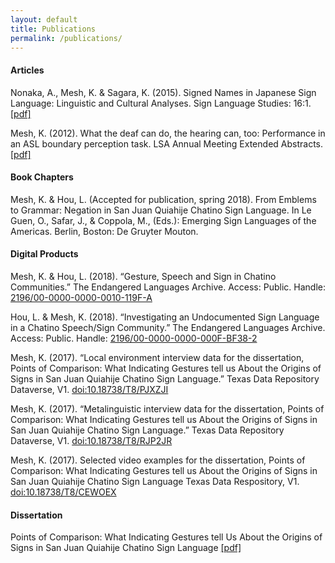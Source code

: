 ```yaml
---
layout: default
title: Publications
permalink: /publications/
---
```


#### **Articles**

Nonaka, A., Mesh, K. & Sagara, K. (2015). Signed Names in Japanese Sign Language: 
Linguistic and Cultural Analyses. Sign Language Studies: 16:1. [[pdf]](/SN_JSL.pdf) 


Mesh, K. (2012). What the deaf can do, the hearing can, too: Performance in an ASL 
boundary perception task. LSA Annual Meeting Extended Abstracts. 
[[pdf]](/2012_LSA_Abstract.pdf)

#### **Book Chapters**

Mesh, K. & Hou, L. (Accepted for publication, spring 2018). From Emblems to Grammar: 
Negation in San Juan Quiahije Chatino Sign Language. In Le Guen, O., Safar, J., & Coppola,
 M., (Eds.): Emerging Sign Languages of the Americas. Berlin, Boston: De Gruyter Mouton. 


#### **Digital Products**

Mesh, K. & Hou, L. (2018). “Gesture, Speech and Sign in Chatino Communities.” 
The Endangered Languages Archive. Access: Public. Handle: [2196/00-0000-0000-0010-119F-A](http://hdl.handle.net/2196/00-0000-0000-0010-119F-A)

Hou, L. & Mesh, K.  (2018). “Investigating an Undocumented Sign Language in a Chatino Speech/Sign Community.” 
The Endangered Languages Archive. Access: Public. Handle: [2196/00-0000-0000-000F-BF38-2](http://hdl.handle.net/2196/00-0000-0000-000F-BF38-2)

Mesh, K. (2017). “Local environment interview data for the dissertation, Points of Comparison: 
What Indicating Gestures tell us About the Origins of Signs in San Juan Quiahije Chatino Sign Language.” Texas Data Repository Dataverse, V1. 
[doi:10.18738/T8/PJXZJI](https://doi.org/doi:10.18738/T8/RJP2JR)

Mesh, K. (2017). “Metalinguistic interview data for the dissertation, Points of Comparison: 
What Indicating Gestures tell us About the Origins of Signs in San Juan Quiahije Chatino Sign Language.” 
Texas Data Repository Dataverse, V1. [doi:10.18738/T8/RJP2JR](https://doi.org/doi:10.18738/T8/RJP2JR)

Mesh, K. (2017). Selected video examples for the dissertation, Points of Comparison: What Indicating 
Gestures tell us About the Origins of Signs in San Juan Quiahije Chatino Sign Language
Texas Data Respository, V1. [doi:10.18738/T8/CEWOEX](https://doi.org/doi:10.18738/T8/CEWOEX)

  

#### **Dissertation**

Points of Comparison: What Indicating Gestures tell
Us About the Origins of Signs in San Juan Quiahije
Chatino Sign Language [[pdf]](/MESH-DISSERTATION-2017.pdf)